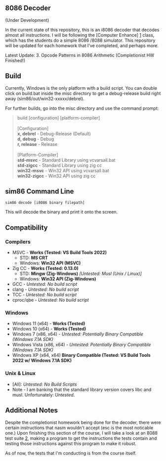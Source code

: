 ## 8086 Decoder ##
(Under Development)

In the current state of this repository, this is an i8086 decoder that
decodes almost all instructions. I will be following the [Computer Enhance]
[1] class, which has the students do a simple 8086 /8088 simulator. This
repository will be updated for each homework that I've completed, and
perhaps more.

Latest Update: 3. Opcode Patterns in 8086 Arithmetic
(Completionist HW Finished!)

## Build ##
Currently, Windows is the only platform with a build script. You can double
click on build.bat inside the misc directory to get a debug-release build
right away (sim86/out/win32-xxxxx/debrel).

For further builds, go into the misc directory and use the command prompt:
> build [configuration] [platform-compiler]
> <br />  
> [Configuration]  
> **x, debrel** - Debug-Release (Default)  
> **d, debug** - Debug  
> **r, release** - Release  
> <br />
> [Platform-Compiler]  
> **std-msvc** - Standard Library using vcvarsall.bat  
> **std-zigcc** - Standard Library using zig cc  
> **win32-msvc** - Win32 API using vcvarsall.bat  
> **win32-zigcc** - Win32 API using zig cc

## sim86 Command Line ##
`sim86 decode [i8086 binary filepath]`

This will decode the binary and print it onto the screen.

## Compatibility ##
### Compilers ###
* MSVC - **Works (Tested: VS Build Tools 2022)**
  * STD: **MS CRT**
  * Windows: **Win32 API (MSVC)**
* Zig CC - **Works (Tested: 0.13.0)**
  * STD: **Mingw (Zig-Windows)** *\[Untested: Musl (Unix / Linux)\]*
  * Windows: **Win32 API (Zig-Windows)**
* GCC - *Untested: No build script*
* clang - *Untested: No build script*
* TCC - *Untested: No build script*
* cproc/qbe - *Untested: No build script*

### Windows ###
* Windows 11 (x64) - **Works (Tested)**
* Windows 10 (x64) - **Works (Tested)**
* Windows 7  (x86, x64) - *Untested: Potentially Binary Compatible (Windows 7.1A SDK)*
* Windows Vista (x86, x64) - *Untested: Potentially Binary Compatible (Windows 7.1A SDK)*
* Windows XP (x64, x64) **Binary Compatible (Tested: VS Build Tools 2022 w/ Windows 7.1A SDK)**

### Unix &amp; Linux ###
* [All]: *Untested: No Build Scripts*
* Note - I am banking that the standard library version covers libc and musl. Unfortunately: *Untested*.

## Additional Notes ##
Despite the completionist homework being done for the decoder, there were
certain instructions that nasm wouldn't accept (esc is the most noticable
one.) Upon finishing this section of the course, I will take a look at an
8088 test suite [2], making a program to get the instructions the tests
contain and testing those instructions against this program to make it
robust.  

As of now, the tests that I'm conducting is from the course itself.

[1]: https://www.computerenhance.com "Computer Enhance"
[2]: https://github.com/SingleStepTests/8088 "8088 test suite"

